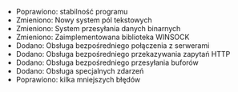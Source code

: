 - Poprawiono: stabilność programu
- Zmieniono: Nowy system pól tekstowych
- Zmieniono: System przesyłania danych binarnych
- Zmieniono: Zaimplementowana biblioteka WINSOCK
- Dodano: Obsługa bezpośredniego połączenia z serwerami
- Dodano: Obsługa bezpośredniego przekazywania zapytań HTTP
- Dodano: Obsługa bezpośredniego przesyłania buforów
- Dodano: Obsługa specjalnych zdarzeń
- Poprawiono: kilka mniejszych błędów
